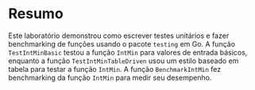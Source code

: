 # Resumo

Este laboratório demonstrou como escrever testes unitários e fazer benchmarking de funções usando o pacote `testing` em Go. A função `TestIntMinBasic` testou a função `IntMin` para valores de entrada básicos, enquanto a função `TestIntMinTableDriven` usou um estilo baseado em tabela para testar a função `IntMin`. A função `BenchmarkIntMin` fez benchmarking da função `IntMin` para medir seu desempenho.
